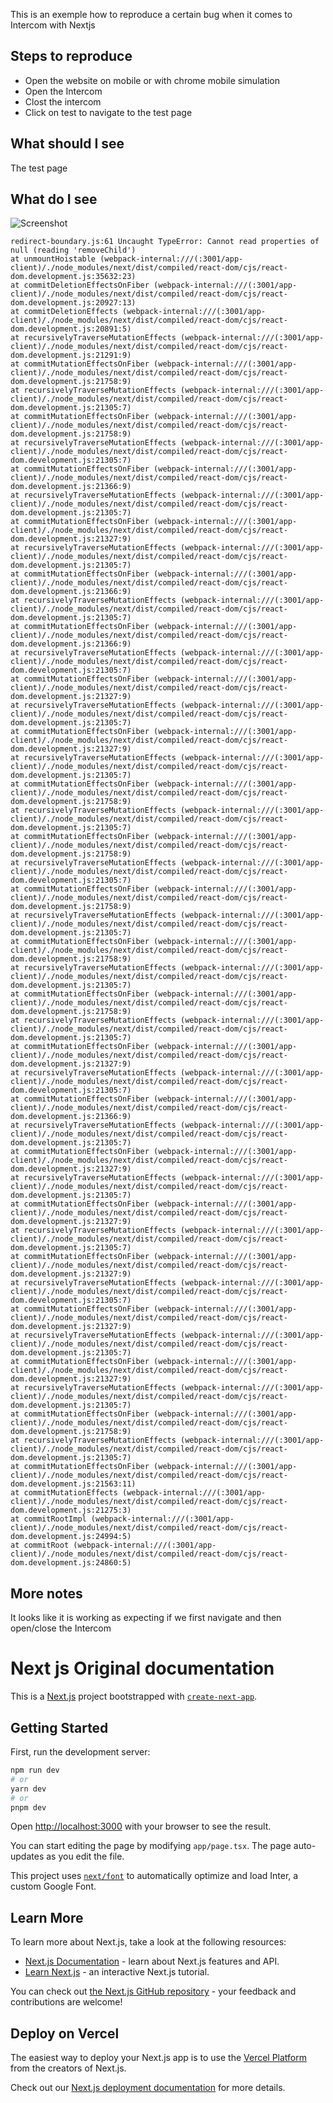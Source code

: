 This is an exemple how to reproduce a certain bug when it comes to Intercom with Nextjs

## Steps to reproduce

- Open the website on mobile or with chrome mobile simulation
- Open the Intercom
- Clost the intercom
- Click on test to navigate to the test page

## What should I see

The test page

## What do I see

![Screenshot](./docs/assets/error.png?raw=true "Screenshot")

```
redirect-boundary.js:61 Uncaught TypeError: Cannot read properties of null (reading 'removeChild')
at unmountHoistable (webpack-internal:///(:3001/app-client)/./node_modules/next/dist/compiled/react-dom/cjs/react-dom.development.js:35632:23)
at commitDeletionEffectsOnFiber (webpack-internal:///(:3001/app-client)/./node_modules/next/dist/compiled/react-dom/cjs/react-dom.development.js:20927:13)
at commitDeletionEffects (webpack-internal:///(:3001/app-client)/./node_modules/next/dist/compiled/react-dom/cjs/react-dom.development.js:20891:5)
at recursivelyTraverseMutationEffects (webpack-internal:///(:3001/app-client)/./node_modules/next/dist/compiled/react-dom/cjs/react-dom.development.js:21291:9)
at commitMutationEffectsOnFiber (webpack-internal:///(:3001/app-client)/./node_modules/next/dist/compiled/react-dom/cjs/react-dom.development.js:21758:9)
at recursivelyTraverseMutationEffects (webpack-internal:///(:3001/app-client)/./node_modules/next/dist/compiled/react-dom/cjs/react-dom.development.js:21305:7)
at commitMutationEffectsOnFiber (webpack-internal:///(:3001/app-client)/./node_modules/next/dist/compiled/react-dom/cjs/react-dom.development.js:21758:9)
at recursivelyTraverseMutationEffects (webpack-internal:///(:3001/app-client)/./node_modules/next/dist/compiled/react-dom/cjs/react-dom.development.js:21305:7)
at commitMutationEffectsOnFiber (webpack-internal:///(:3001/app-client)/./node_modules/next/dist/compiled/react-dom/cjs/react-dom.development.js:21366:9)
at recursivelyTraverseMutationEffects (webpack-internal:///(:3001/app-client)/./node_modules/next/dist/compiled/react-dom/cjs/react-dom.development.js:21305:7)
at commitMutationEffectsOnFiber (webpack-internal:///(:3001/app-client)/./node_modules/next/dist/compiled/react-dom/cjs/react-dom.development.js:21327:9)
at recursivelyTraverseMutationEffects (webpack-internal:///(:3001/app-client)/./node_modules/next/dist/compiled/react-dom/cjs/react-dom.development.js:21305:7)
at commitMutationEffectsOnFiber (webpack-internal:///(:3001/app-client)/./node_modules/next/dist/compiled/react-dom/cjs/react-dom.development.js:21366:9)
at recursivelyTraverseMutationEffects (webpack-internal:///(:3001/app-client)/./node_modules/next/dist/compiled/react-dom/cjs/react-dom.development.js:21305:7)
at commitMutationEffectsOnFiber (webpack-internal:///(:3001/app-client)/./node_modules/next/dist/compiled/react-dom/cjs/react-dom.development.js:21366:9)
at recursivelyTraverseMutationEffects (webpack-internal:///(:3001/app-client)/./node_modules/next/dist/compiled/react-dom/cjs/react-dom.development.js:21305:7)
at commitMutationEffectsOnFiber (webpack-internal:///(:3001/app-client)/./node_modules/next/dist/compiled/react-dom/cjs/react-dom.development.js:21327:9)
at recursivelyTraverseMutationEffects (webpack-internal:///(:3001/app-client)/./node_modules/next/dist/compiled/react-dom/cjs/react-dom.development.js:21305:7)
at commitMutationEffectsOnFiber (webpack-internal:///(:3001/app-client)/./node_modules/next/dist/compiled/react-dom/cjs/react-dom.development.js:21327:9)
at recursivelyTraverseMutationEffects (webpack-internal:///(:3001/app-client)/./node_modules/next/dist/compiled/react-dom/cjs/react-dom.development.js:21305:7)
at commitMutationEffectsOnFiber (webpack-internal:///(:3001/app-client)/./node_modules/next/dist/compiled/react-dom/cjs/react-dom.development.js:21758:9)
at recursivelyTraverseMutationEffects (webpack-internal:///(:3001/app-client)/./node_modules/next/dist/compiled/react-dom/cjs/react-dom.development.js:21305:7)
at commitMutationEffectsOnFiber (webpack-internal:///(:3001/app-client)/./node_modules/next/dist/compiled/react-dom/cjs/react-dom.development.js:21758:9)
at recursivelyTraverseMutationEffects (webpack-internal:///(:3001/app-client)/./node_modules/next/dist/compiled/react-dom/cjs/react-dom.development.js:21305:7)
at commitMutationEffectsOnFiber (webpack-internal:///(:3001/app-client)/./node_modules/next/dist/compiled/react-dom/cjs/react-dom.development.js:21758:9)
at recursivelyTraverseMutationEffects (webpack-internal:///(:3001/app-client)/./node_modules/next/dist/compiled/react-dom/cjs/react-dom.development.js:21305:7)
at commitMutationEffectsOnFiber (webpack-internal:///(:3001/app-client)/./node_modules/next/dist/compiled/react-dom/cjs/react-dom.development.js:21758:9)
at recursivelyTraverseMutationEffects (webpack-internal:///(:3001/app-client)/./node_modules/next/dist/compiled/react-dom/cjs/react-dom.development.js:21305:7)
at commitMutationEffectsOnFiber (webpack-internal:///(:3001/app-client)/./node_modules/next/dist/compiled/react-dom/cjs/react-dom.development.js:21758:9)
at recursivelyTraverseMutationEffects (webpack-internal:///(:3001/app-client)/./node_modules/next/dist/compiled/react-dom/cjs/react-dom.development.js:21305:7)
at commitMutationEffectsOnFiber (webpack-internal:///(:3001/app-client)/./node_modules/next/dist/compiled/react-dom/cjs/react-dom.development.js:21327:9)
at recursivelyTraverseMutationEffects (webpack-internal:///(:3001/app-client)/./node_modules/next/dist/compiled/react-dom/cjs/react-dom.development.js:21305:7)
at commitMutationEffectsOnFiber (webpack-internal:///(:3001/app-client)/./node_modules/next/dist/compiled/react-dom/cjs/react-dom.development.js:21366:9)
at recursivelyTraverseMutationEffects (webpack-internal:///(:3001/app-client)/./node_modules/next/dist/compiled/react-dom/cjs/react-dom.development.js:21305:7)
at commitMutationEffectsOnFiber (webpack-internal:///(:3001/app-client)/./node_modules/next/dist/compiled/react-dom/cjs/react-dom.development.js:21327:9)
at recursivelyTraverseMutationEffects (webpack-internal:///(:3001/app-client)/./node_modules/next/dist/compiled/react-dom/cjs/react-dom.development.js:21305:7)
at commitMutationEffectsOnFiber (webpack-internal:///(:3001/app-client)/./node_modules/next/dist/compiled/react-dom/cjs/react-dom.development.js:21327:9)
at recursivelyTraverseMutationEffects (webpack-internal:///(:3001/app-client)/./node_modules/next/dist/compiled/react-dom/cjs/react-dom.development.js:21305:7)
at commitMutationEffectsOnFiber (webpack-internal:///(:3001/app-client)/./node_modules/next/dist/compiled/react-dom/cjs/react-dom.development.js:21327:9)
at recursivelyTraverseMutationEffects (webpack-internal:///(:3001/app-client)/./node_modules/next/dist/compiled/react-dom/cjs/react-dom.development.js:21305:7)
at commitMutationEffectsOnFiber (webpack-internal:///(:3001/app-client)/./node_modules/next/dist/compiled/react-dom/cjs/react-dom.development.js:21327:9)
at recursivelyTraverseMutationEffects (webpack-internal:///(:3001/app-client)/./node_modules/next/dist/compiled/react-dom/cjs/react-dom.development.js:21305:7)
at commitMutationEffectsOnFiber (webpack-internal:///(:3001/app-client)/./node_modules/next/dist/compiled/react-dom/cjs/react-dom.development.js:21327:9)
at recursivelyTraverseMutationEffects (webpack-internal:///(:3001/app-client)/./node_modules/next/dist/compiled/react-dom/cjs/react-dom.development.js:21305:7)
at commitMutationEffectsOnFiber (webpack-internal:///(:3001/app-client)/./node_modules/next/dist/compiled/react-dom/cjs/react-dom.development.js:21758:9)
at recursivelyTraverseMutationEffects (webpack-internal:///(:3001/app-client)/./node_modules/next/dist/compiled/react-dom/cjs/react-dom.development.js:21305:7)
at commitMutationEffectsOnFiber (webpack-internal:///(:3001/app-client)/./node_modules/next/dist/compiled/react-dom/cjs/react-dom.development.js:21563:11)
at commitMutationEffects (webpack-internal:///(:3001/app-client)/./node_modules/next/dist/compiled/react-dom/cjs/react-dom.development.js:21275:3)
at commitRootImpl (webpack-internal:///(:3001/app-client)/./node_modules/next/dist/compiled/react-dom/cjs/react-dom.development.js:24994:5)
at commitRoot (webpack-internal:///(:3001/app-client)/./node_modules/next/dist/compiled/react-dom/cjs/react-dom.development.js:24860:5)
```

## More notes

It looks like it is working as expecting if we first navigate and then open/close the Intercom

# Next js Original documentation

This is a [Next.js](https://nextjs.org/) project bootstrapped with [`create-next-app`](https://github.com/vercel/next.js/tree/canary/packages/create-next-app).

## Getting Started

First, run the development server:

```bash
npm run dev
# or
yarn dev
# or
pnpm dev
```

Open [http://localhost:3000](http://localhost:3000) with your browser to see the result.

You can start editing the page by modifying `app/page.tsx`. The page auto-updates as you edit the file.

This project uses [`next/font`](https://nextjs.org/docs/basic-features/font-optimization) to automatically optimize and load Inter, a custom Google Font.

## Learn More

To learn more about Next.js, take a look at the following resources:

- [Next.js Documentation](https://nextjs.org/docs) - learn about Next.js features and API.
- [Learn Next.js](https://nextjs.org/learn) - an interactive Next.js tutorial.

You can check out [the Next.js GitHub repository](https://github.com/vercel/next.js/) - your feedback and contributions are welcome!

## Deploy on Vercel

The easiest way to deploy your Next.js app is to use the [Vercel Platform](https://vercel.com/new?utm_medium=default-template&filter=next.js&utm_source=create-next-app&utm_campaign=create-next-app-readme) from the creators of Next.js.

Check out our [Next.js deployment documentation](https://nextjs.org/docs/deployment) for more details.
